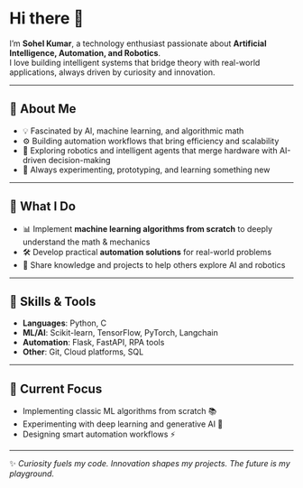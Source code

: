 # Hi there 👋  

I’m **Sohel Kumar**, a technology enthusiast passionate about **Artificial Intelligence, Automation, and Robotics**.  
I love building intelligent systems that bridge theory with real-world applications, always driven by curiosity and innovation.  

---

## 🔹 About Me  
- 💡 Fascinated by AI, machine learning, and algorithmic math  
- ⚙️ Building automation workflows that bring efficiency and scalability  
- 🤖 Exploring robotics and intelligent agents that merge hardware with AI-driven decision-making  
- 🚀 Always experimenting, prototyping, and learning something new  

---

## 🔹 What I Do  
- 📊 Implement **machine learning algorithms from scratch** to deeply understand the math & mechanics  
- 🛠️ Develop practical **automation solutions** for real-world problems  
- 🤝 Share knowledge and projects to help others explore AI and robotics  

---

## 🔹 Skills & Tools  
- **Languages**: Python, C
- **ML/AI**: Scikit-learn, TensorFlow, PyTorch, Langchain
- **Automation**: Flask, FastAPI, RPA tools  
- **Other**: Git, Cloud platforms, SQL

---

## 🔹 Current Focus  
- Implementing classic ML algorithms from scratch 📚  
- Experimenting with deep learning and generative AI 🤖  
- Designing smart automation workflows ⚡  

---


✨ *Curiosity fuels my code. Innovation shapes my projects. The future is my playground.*  
